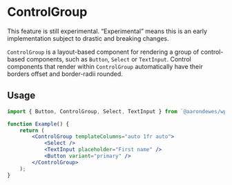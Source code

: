# ControlGroup

<div class="callout callout-alert">
This feature is still experimental. “Experimental” means this is an early implementation subject to drastic and breaking changes.
</div>

`ControlGroup` is a layout-based component for rendering a group of control-based components, such as `Button`, `Select` or `TextInput`. Control components that render within `ControlGroup` automatically have their borders offset and border-radii rounded.

## Usage

```jsx
import { Button, ControlGroup, Select, TextInput } from `@aarondewes/wp-components/ui`

function Example() {
    return (
        <ControlGroup templateColumns="auto 1fr auto">
            <Select />
            <TextInput placeholder="First name" />
            <Button variant="primary" />
        </ControlGroup>
    );
}
```
